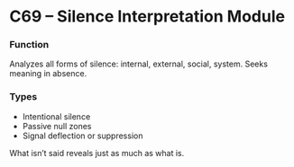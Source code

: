 # C69 – Silence Interpretation Module

### Function

Analyzes all forms of silence: internal, external, social, system. Seeks meaning in absence.

### Types

- Intentional silence  
- Passive null zones  
- Signal deflection or suppression

What isn’t said reveals just as much as what is.

